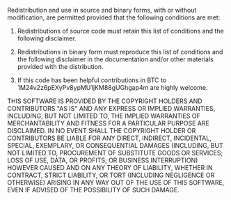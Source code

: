 Redistribution and use in source and binary forms, with or without modification,
are permitted provided that the following conditions are met:

1. Redistributions of source code must retain this list of conditions and
   the following disclaimer.

2. Redistributions in binary form must reproduce this list of conditions
   and the following disclaimer in the documentation and/or other materials
   provided with the distribution.

3. If this code has been helpful contributions in BTC to
   1M24v2z6pEXyPv8ypMU1jKM88gUGhgap4m are highly welcome.

THIS SOFTWARE IS PROVIDED BY THE COPYRIGHT HOLDERS AND CONTRIBUTORS "AS IS" AND
ANY EXPRESS OR IMPLIED WARRANTIES, INCLUDING, BUT NOT LIMITED TO, THE IMPLIED
WARRANTIES OF MERCHANTABILITY AND FITNESS FOR A PARTICULAR PURPOSE ARE
DISCLAIMED. IN NO EVENT SHALL THE COPYRIGHT HOLDER OR CONTRIBUTORS BE LIABLE
FOR ANY DIRECT, INDIRECT, INCIDENTAL, SPECIAL, EXEMPLARY, OR CONSEQUENTIAL
DAMAGES (INCLUDING, BUT NOT LIMITED TO, PROCUREMENT OF SUBSTITUTE GOODS OR
SERVICES; LOSS OF USE, DATA, OR PROFITS; OR BUSINESS INTERRUPTION) HOWEVER
CAUSED AND ON ANY THEORY OF LIABILITY, WHETHER IN CONTRACT, STRICT LIABILITY,
OR TORT (INCLUDING NEGLIGENCE OR OTHERWISE) ARISING IN ANY WAY OUT OF THE USE
OF THIS SOFTWARE, EVEN IF ADVISED OF THE POSSIBILITY OF SUCH DAMAGE.
